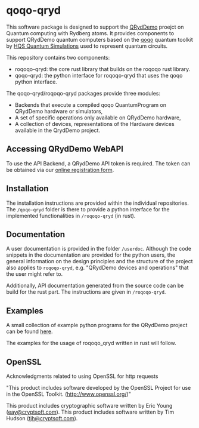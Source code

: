 # qoqo-qryd

This software package is designed to support the [QRydDemo](https://thequantumlaend.de/qryddemo/) proejct on Quantum computing with Rydberg atoms. It provides components to support QRydDemo quantum computers based on the [qoqo](https://github.com/HQSquantumsimulations/qoqo) quantum toolkit by [HQS Quantum Simulations](https://quantumsimulations.de) used to represent quantum circuits.

This repository contains two components:

* roqoqo-qryd: the core rust library that builds on the roqoqo rust library.
* qoqo-qryd: the python interface for roqoqo-qryd that uses the qoqo python interface.

The qoqo-qryd/roqoqo-qryd packages provide three modules:

* Backends that execute a compiled qoqo QuantumProgram on QRydDemo hardware or simulators,
* A set of specific operations only available on QRydDemo hardware,
* A collection of devices, representations of the Hardware devices available in the QrydDemo project.


## Accessing QRydDemo WebAPI

To use the API Backend, a QRydDemo API token is required. The token can be obtained via our [online registration form](https://thequantumlaend.de/get-access/).


## Installation

The installation instructions are provided within the individual repositories. The `/qoqo-qryd` folder is there to provide a python interface for the implemented functionalities in `/roqoqo-qryd` (in rust).

## Documentation

A user documentation is provided in the folder `/userdoc`. Although the code snippets in the documentation are provided for the python users, the general information on the design principles and the structure of the project also applies to `roqoqo-qryd`, e.g. "QRydDemo devices and operations" that the user might refer to.

Additionally, API documentation generated from the source code can be build for the rust part. The instructions are given in `/roqoqo-qryd`.

## Examples

A small collection of example python programs for the QRydDemo project can be found [here](https://github.com/HQSquantumsimulations/qoqo_qryd/tree/main/qoqo-qryd/examples).

The examples for the usage of roqoqo_qryd written in rust will follow.

## OpenSSL

Acknowledgments related to using OpenSSL for http requests

"This product includes software developed by the OpenSSL Project
for use in the OpenSSL Toolkit. (http://www.openssl.org/)"

This product includes cryptographic software written by Eric Young
(eay@cryptsoft.com).  This product includes software written by Tim
Hudson (tjh@cryptsoft.com).